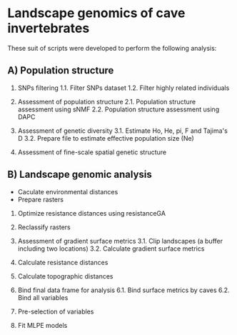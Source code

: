 # Landscape genomics of cave invertebrates

These suit of scripts were developed to perform the following analysis:

## A) Population structure

1. SNPs filtering
 1.1. Filter SNPs dataset
 1.2. Filter highly related individuals

2. Assessment of population structure
 2.1. Population structure assessment using sNMF
 2.2. Population structure assessment using DAPC

3. Assessment of genetic diversity
 3.1. Estimate Ho, He, pi, F and Tajima's D
 3.2. Prepare file to estimate effective population size (Ne)

4. Assessment of fine-scale spatial genetic structure


## B) Landscape genomic analysis

- Caculate environmental distances
- Prepare rasters

1. Optimize resistance distances using resistanceGA

2. Reclassify rasters

3. Assessment of gradient surface metrics
 3.1. Clip landscapes (a buffer including two locations)
 3.2. Calculate gradient surface metrics

4. Calculate resistance distances

5. Calculate topographic distances

6. Bind final data frame for analysis
 6.1. Bind surface metrics by caves
 6.2. Bind all variables

7. Pre-selection of variables

8. Fit MLPE models  

